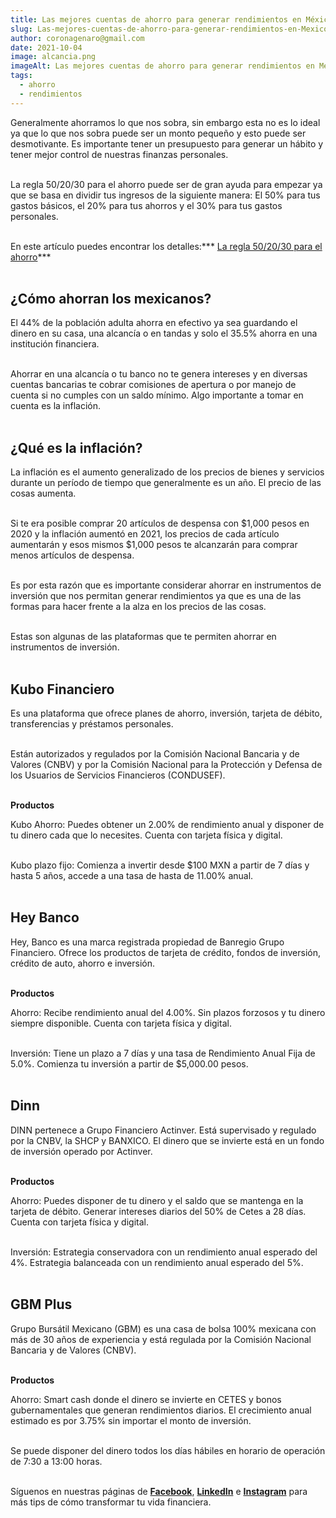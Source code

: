```yaml
---
title: Las mejores cuentas de ahorro para generar rendimientos en México
slug: Las-mejores-cuentas-de-ahorro-para-generar-rendimientos-en-Mexico
author: coronagenaro@gmail.com
date: 2021-10-04
image: alcancia.png
imageAlt: Las mejores cuentas de ahorro para generar rendimientos en México
tags:
  - ahorro
  - rendimientos
---
```

Generalmente ahorramos lo que nos sobra, sin embargo esta no es lo ideal ya que lo que nos sobra puede ser un monto pequeño y esto puede ser desmotivante. Es importante tener un presupuesto para generar un hábito y tener mejor control de nuestras finanzas personales. <br/><br/>

La regla 50/20/30 para el ahorro puede ser de gran ayuda para empezar ya que se basa en dividir tus ingresos de la siguiente manera: El 50% para tus gastos básicos, el 20% para tus ahorros y el 30% para tus gastos personales. <br/><br/>

En este artículo puedes encontrar los detalles:*** [La regla 50/20/30 para el ahorro](/blog/2020-07-12/regla-50-20-30)*** <br/><br/>

## ¿Cómo ahorran los mexicanos?

El 44% de la población adulta ahorra en efectivo ya sea guardando el dinero en su casa, una alcancía o en tandas y solo el 35.5% ahorra en una institución financiera. <br/><br/>

Ahorrar en una alcancía o tu banco no te genera intereses y en diversas cuentas bancarias te cobrar comisiones de apertura o por manejo de cuenta si no cumples con un saldo mínimo. Algo importante a tomar en cuenta es la inflación. <br/><br/>

## ¿Qué es la inflación?

La inflación es el aumento generalizado de los precios de bienes y servicios durante un período de tiempo que generalmente es un año. El precio de las cosas aumenta. <br/><br/>

Si te era posible comprar 20 artículos de despensa con $1,000 pesos en 2020 y la inflación aumentó en 2021, los precios de cada artículo aumentarán y esos mismos $1,000 pesos te alcanzarán para comprar menos artículos de despensa. <br/><br/>

Es por esta razón que es importante considerar ahorrar en instrumentos de inversión que nos permitan generar rendimientos ya que es una de las formas para hacer frente a la alza en los precios de las cosas. <br/><br/>

Estas son algunas de las plataformas que te permiten ahorrar en instrumentos de inversión. <br/><br/>

## Kubo Financiero

Es una plataforma que ofrece planes de ahorro, inversión, tarjeta de débito, transferencias y préstamos personales. <br/><br/>

Están autorizados  y regulados por la Comisión Nacional Bancaria y de Valores (CNBV) y por la Comisión Nacional para la Protección y Defensa de los Usuarios de Servicios Financieros (CONDUSEF). <br/><br/>

**Productos**

Kubo Ahorro: Puedes obtener un 2.00% de rendimiento anual y disponer de tu dinero cada que lo necesites. Cuenta con tarjeta física y digital. <br/><br/>

Kubo plazo fijo: Comienza a invertir desde $100 MXN a partir de 7 días y hasta 5 años, accede a una tasa de hasta de 11.00% anual. <br/><br/>

## Hey Banco

Hey, Banco es una marca registrada propiedad de Banregio Grupo Financiero. Ofrece los productos de tarjeta de crédito, fondos de inversión, crédito de auto, ahorro e inversión. <br/><br/>

**Productos**

Ahorro: Recibe rendimiento anual del 4.00%. Sin plazos forzosos y tu dinero siempre disponible. Cuenta con tarjeta física y digital. <br/><br/>

Inversión: Tiene un plazo a 7 días y una tasa de Rendimiento Anual Fija de 5.0%. Comienza tu inversión a partir de $5,000.00 pesos. <br/><br/>

## Dinn

DINN pertenece a Grupo Financiero Actinver. Está supervisado y regulado por la CNBV, la SHCP y BANXICO. El dinero que se invierte está en un fondo de inversión operado por Actinver. <br/><br/>

**Productos**

Ahorro: Puedes disponer de tu dinero y el saldo que se mantenga en la tarjeta de débito.  Generar intereses diarios del 50% de Cetes a 28 días. Cuenta con tarjeta física y digital. <br/><br/>

Inversión: Estrategia conservadora con un rendimiento anual esperado del 4%. Estrategia balanceada con un rendimiento anual esperado del 5%. <br/><br/>

## GBM Plus

Grupo Bursátil Mexicano (GBM) es una casa de bolsa 100% mexicana con más de 30 años de experiencia y está regulada por la Comisión Nacional Bancaria y de Valores (CNBV). <br/><br/>

**Productos**

Ahorro: Smart cash donde el dinero se invierte en CETES y bonos gubernamentales que generan rendimientos diarios. El  crecimiento anual estimado es por 3.75% sin importar el monto de inversión. <br/><br/>

Se puede disponer del dinero todos los días hábiles en horario de operación de 7:30 a 13:00 horas. <br/><br/>

Síguenos en nuestras páginas de **[Facebook](https://facebook.com/oasisfinanciero)**, **[LinkedIn](https://www.linkedin.com/company/oasisfinanciero/)** e **[Instagram](https://www.instagram.com/oasis_financiero/)** para más tips de cómo transformar tu vida financiera.